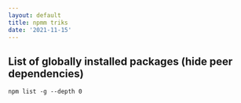```yaml
---
layout: default
title: npmm triks
date: '2021-11-15'
---
```

## List of globally installed packages (hide peer dependencies)
```Shell
npm list -g --depth 0
```
